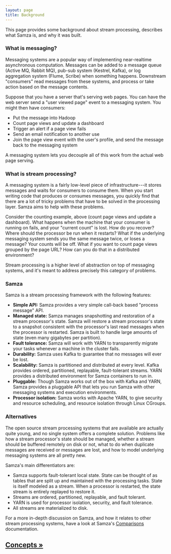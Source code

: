 ```yaml
---
layout: page
title: Background
---
```


This page provides some background about stream processing, describes what Samza is, and why it was built.

### What is messaging?

Messaging systems are a popular way of implementing near-realtime asynchronous computation. Messages can be added to a message queue (Active MQ, Rabbit MQ), pub-sub system (Kestrel, Kafka), or log aggregation system (Flume, Scribe) when something happens. Downstream "consumers" read messages from these systems, and process or take action based on the message contents.

Suppose that you have a server that's serving web pages. You can have the web server send a "user viewed page" event to a messaging system. You might then have consumers:

* Put the message into Hadoop
* Count page views and update a dashboard
* Trigger an alert if a page view fails
* Send an email notification to another use
* Join the page view event with the user's profile, and send the message back to the messaging system

A messaging system lets you decouple all of this work from the actual web page serving.

### What is stream processing?

A messaging system is a fairly low-level piece of infrastructure---it stores messages and waits for consumers to consume them. When you start writing code that produces or consumes messages, you quickly find that there are a lot of tricky problems that have to be solved in the processing layer. Samza aims to help with these problems.

Consider the counting example, above (count page views and update a dashboard). What happens when the machine that your consumer is running on fails, and your "current count" is lost. How do you recover? Where should the processor be run when it restarts? What if the underlying messaging system sends you the same message twice, or loses a message? Your counts will be off. What if you want to count page views grouped by the page URL? How can you do that in a distributed environment?

Stream processing is a higher level of abstraction on top of messaging systems, and it's meant to address precisely this category of problems.

### Samza

Samza is a stream processing framework with the following features:

* **Simple API:** Samza provides a very simple call-back based "process message" API.
* **Managed state:** Samza manages snapshotting and restoration of a stream processor's state. Samza will restore a stream processor's state to a snapshot consistent with the processor's last read messages when the processor is restarted. Samza is built to handle large amounts of state (even many gigabytes per partition).
* **Fault tolerance:** Samza will work with YARN to transparently migrate your tasks whenever a machine in the cluster fails.
* **Durability:** Samza uses Kafka to guarantee that no messages will ever be lost.
* **Scalability:** Samza is partitioned and distributed at every level. Kafka provides ordered, partitioned, replayable, fault-tolerant streams. YARN provides a distributed environment for Samza containers to run in.
* **Pluggable:** Though Samza works out of the box with Kafka and YARN, Samza provides a pluggable API that lets you run Samza with other messaging systems and execution environments.
* **Processor isolation:** Samza works with Apache YARN, to give security and resource scheduling, and resource isolation through Linux CGroups.

### Alternatives

The open source stream processing systems that are available are actually quite young, and no single system offers a complete solution. Problems like how a stream processor's state should be managed, whether a stream should be buffered remotely on disk or not, what to do when duplicate messages are received or messages are lost, and how to model underlying messaging systems are all pretty new.

Samza's main differentiators are:

* Samza supports fault-tolerant local state. State can be thought of as tables that are split up and maintained with the processing tasks. State is itself modeled as a stream. When a processor is restarted, the state stream is entirely replayed to restore it.
* Streams are ordered, partitioned, replayable, and fault tolerant.
* YARN is used for processor isolation, security, and fault tolerance.
* All streams are materialized to disk.

For a more in-depth discussion on Samza, and how it relates to other stream processing systems, have a look at Samza's [Comparisons](../comparisons/introduction.html) documentation.

## [Concepts &raquo;](concepts.html)
